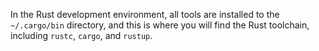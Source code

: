 In the Rust development environment, all tools are installed to the `~/.cargo/bin` directory, and this is where you will find the Rust toolchain, including `rustc`, `cargo`, and `rustup`.

